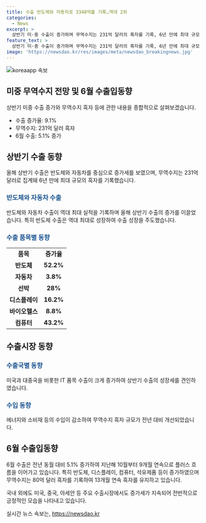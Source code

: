 ```yaml
---
title: 수출 반도체와 자동차로 3348억불 기록…역대 2위
categories:
  - News
excerpt: >
  상반기 미·중 수출이 증가하며 무역수지는 231억 달러의 흑자를 기록, 6년 만에 최대 규모로 돌아섰다. 반도체와 자동차 수출이 증가세를 이끌었는데, 반도체는 역대 최대 수준을 기록했으며, 대미국 수출은 최대치를 기록했다. 상반기 수입은 감소한 반면, 반도체 등 IT품목과 중국·아세안 수출이 크게 증가했다. 특히 해상물류에 대한 정부의 대응책도 언급되었다. 
feature_text: >
  상반기 미·중 수출이 증가하며 무역수지는 231억 달러의 흑자를 기록, 6년 만에 최대 규모로 돌아섰다. 반도체와 자동차 수출이 증가세를 이끌었는데, 반도체는 역대 최대 수준을 기록했으며, 대미국 수출은 최대치를 기록했다. 상반기 수입은 감소한 반면, 반도체 등 IT품목과 중국·아세안 수출이 크게 증가했다. 특히 해상물류에 대한 정부의 대응책도 언급되었다. 
image: 'https://newsdao.kr/res/images/meta/newsdao_breakingnews.jpg'
---
```


<p><img src="https://newsdao.kr/res/images/meta/newsdao_breakingnews.jpg" alt="koreaapp 속보" /></p>

<h2 data-ke-size="size26">미중 무역수지 전망 및 6월 수출입동향</h2>

<p data-ke-size="size16">상반기 미중 수출 증가와 무역수지 흑자 등에 관한 내용을 종합적으로 살펴보겠습니다.</p>

<ul>
  <li>수출 증가율: 9.1%</li>
  <li>무역수지: 231억 달러 흑자</li>
  <li>6월 수출: 5.1% 증가</li>
</ul>

<h2 data-ke-size="size26">상반기 수출 동향</h2>

<p data-ke-size="size16">올해 상반기 수출은 반도체와 자동차를 중심으로 증가세를 보였으며, 무역수지는 231억 달러로 집계돼 6년 만에 최대 규모의 흑자를 기록했습니다.</p>

<h3><b><span style="color: #1a5490;">반도체와 자동차 수출</span></b></h3>

<p data-ke-size="size16">반도체와 자동차 수출이 역대 최대 실적을 기록하며 올해 상반기 수출의 증가를 이끌었습니다. 특히 반도체 수출은 역대 최대로 성장하여 수출 성장을 주도했습니다.</p>

<h3><b><span style="color: #1a5490;">수출 품목별 동향</span></b></h3>

<table>
  <tr>
    <td style="text-align: center; height: 17px;"><b>품목</b></td>
    <td style="text-align: center; height: 17px;"><b>증가율</b></td>
  </tr>
  <tr>
    <td style="text-align: center; height: 17px;"><b>반도체</b></td>
    <td style="text-align: center; height: 17px;"><b>52.2%</b></td>
  </tr>
  <tr>
    <td style="text-align: center; height: 17px;"><b>자동차</b></td>
    <td style="text-align: center; height: 17px;"><b>3.8%</b></td>
  </tr>
  <tr>
    <td style="text-align: center; height: 17px;"><b>선박</b></td>
    <td style="text-align: center; height: 17px;"><b>28%</b></td>
  </tr>
  <tr>
    <td style="text-align: center; height: 17px;"><b>디스플레이</b></td>
    <td style="text-align: center; height: 17px;"><b>16.2%</b></td>
  </tr>
  <tr>
    <td style="text-align: center; height: 17px;"><b>바이오헬스</b></td>
    <td style="text-align: center; height: 17px;"><b>8.8%</b></td>
  </tr>
  <tr>
    <td style="text-align: center; height: 17px;"><b>컴퓨터</b></td>
    <td style="text-align: center; height: 17px;"><b>43.2%</b></td>
  </tr>
</table>

<h2 data-ke-size="size26">수출시장 동향</h2>

<h3><b><span style="color: #1a5490;">수출국별 동향</span></b></h3>

<p data-ke-size="size16">미국과 대중국을 비롯한 IT 품목 수출이 크게 증가하여 상반기 수출의 성장세를 견인하였습니다.</p>

<h3><b><span style="color: #1a5490;">수입 동향</span></b></h3>

<p data-ke-size="size16">에너지와 소비재 등의 수입이 감소하여 무역수지 흑자 규모가 전년 대비 개선되었습니다.</p>

<h2 data-ke-size="size26">6월 수출입동향</h2>

<p data-ke-size="size16">6월 수출은 전년 동월 대비 5.1% 증가하여 지난해 10월부터 9개월 연속으로 플러스 흐름을 이어가고 있습니다. 특히 반도체, 디스플레이, 컴퓨터, 석유제품 등이 증가하였으며 무역수지는 80억 달러 흑자를 기록하여 13개월 연속 흑자를 유지하고 있습니다.</p>

<p data-ke-size="size16">국내 외에도 미국, 중국, 아세안 등 주요 수출시장에서도 증가세가 지속되어 전반적으로 긍정적인 모습을 나타내고 있습니다.</p>
실시간 뉴스 속보는, <a href="https://newsdao.kr" rel="dofollow">https://newsdao.kr</a>


